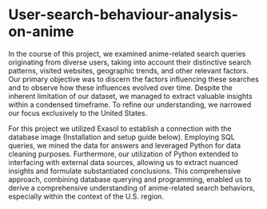 # User-search-behaviour-analysis-on-anime

In the course of this project, we examined anime-related search queries originating from diverse users, taking into account their distinctive search patterns, visited websites, geographic trends, and other relevant factors. Our primary objective was to discern the factors influencing these searches and to observe how these influences evolved over time. Despite the inherent limitation of our dataset, we managed to extract valuable insights within a condensed timeframe. To refine our understanding, we narrowed our focus exclusively to the United States.

For this project we utilized Exasol to establish a connection with the database image (Installation and setup guide below). Employing SQL queries, we mined the data for answers and leveraged Python for data cleaning purposes. Furthermore, our utilization of Python extended to interfacing with external data sources, allowing us to extract nuanced insights and formulate substantiated conclusions. This comprehensive approach, combining database querying and programming, enabled us to derive a comprehensive understanding of anime-related search behaviors, especially within the context of the U.S. region.